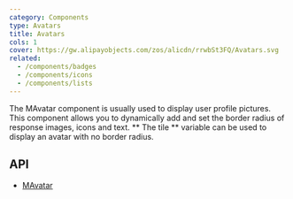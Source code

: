```yaml
---
category: Components
type: Avatars
title: Avatars
cols: 1
cover: https://gw.alipayobjects.com/zos/alicdn/rrwbSt3FQ/Avatars.svg
related:
  - /components/badges
  - /components/icons
  - /components/lists
---
```


The MAvatar component is usually used to display user profile pictures. This component allows you to dynamically add and set the border radius of response images, icons and text. ** The tile ** variable can be used to display an avatar with no border radius.

## API

- [MAvatar](/api/MAvatar)
